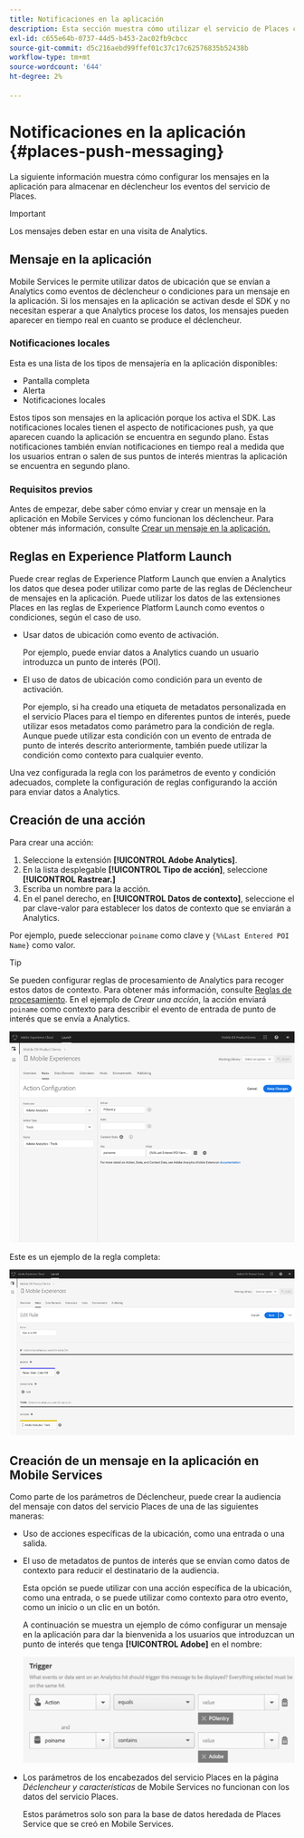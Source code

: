 ```yaml
---
title: Notificaciones en la aplicación
description: Esta sección muestra cómo utilizar el servicio de Places con la mensajería en la aplicación.
exl-id: c655e64b-0737-44d5-b453-2ac02fb9cbcc
source-git-commit: d5c216aebd99ffef01c37c17c62576835b52438b
workflow-type: tm+mt
source-wordcount: '644'
ht-degree: 2%

---
```


# Notificaciones en la aplicación {#places-push-messaging}

La siguiente información muestra cómo configurar los mensajes en la aplicación para almacenar en déclencheur los eventos del servicio de Places.

>[!IMPORTANT]
>
>Los mensajes deben estar en una visita de Analytics.

## Mensaje en la aplicación

Mobile Services le permite utilizar datos de ubicación que se envían a Analytics como eventos de déclencheur o condiciones para un mensaje en la aplicación. Si los mensajes en la aplicación se activan desde el SDK y no necesitan esperar a que Analytics procese los datos, los mensajes pueden aparecer en tiempo real en cuanto se produce el déclencheur.

### Notificaciones locales

Esta es una lista de los tipos de mensajería en la aplicación disponibles:

* Pantalla completa
* Alerta
* Notificaciones locales

Estos tipos son mensajes en la aplicación porque los activa el SDK. Las notificaciones locales tienen el aspecto de notificaciones push, ya que aparecen cuando la aplicación se encuentra en segundo plano. Estas notificaciones también envían notificaciones en tiempo real a medida que los usuarios entran o salen de sus puntos de interés mientras la aplicación se encuentra en segundo plano.

### Requisitos previos

Antes de empezar, debe saber cómo enviar y crear un mensaje en la aplicación en Mobile Services y cómo funcionan los déclencheur. Para obtener más información, consulte [Crear un mensaje en la aplicación.](https://experienceleague.adobe.com/docs/discontinued/using/mobile-services.html?lang=es)

## Reglas en Experience Platform Launch

Puede crear reglas de Experience Platform Launch que envíen a Analytics los datos que desea poder utilizar como parte de las reglas de Déclencheur de mensajes en la aplicación. Puede utilizar los datos de las extensiones Places en las reglas de Experience Platform Launch como eventos o condiciones, según el caso de uso.

* Usar datos de ubicación como evento de activación.

  Por ejemplo, puede enviar datos a Analytics cuando un usuario introduzca un punto de interés (POI).

* El uso de datos de ubicación como condición para un evento de activación.

  Por ejemplo, si ha creado una etiqueta de metadatos personalizada en el servicio Places para el tiempo en diferentes puntos de interés, puede utilizar esos metadatos como parámetro para la condición de regla. Aunque puede utilizar esta condición con un evento de entrada de punto de interés descrito anteriormente, también puede utilizar la condición como contexto para cualquier evento.

Una vez configurada la regla con los parámetros de evento y condición adecuados, complete la configuración de reglas configurando la acción para enviar datos a Analytics.

## Creación de una acción

Para crear una acción:

1. Seleccione la extensión **[!UICONTROL Adobe Analytics]**.
1. En la lista desplegable **[!UICONTROL Tipo de acción]**, seleccione **[!UICONTROL Rastrear.]**
1. Escriba un nombre para la acción.
1. En el panel derecho, en **[!UICONTROL Datos de contexto]**, seleccione el par clave-valor para establecer los datos de contexto que se enviarán a Analytics.

Por ejemplo, puede seleccionar `poiname` como clave y `{%%Last Entered POI Name}` como valor.

>[!TIP]
>
>Se pueden configurar reglas de procesamiento de Analytics para recoger estos datos de contexto. Para obtener más información, consulte [Reglas de procesamiento](https://experienceleague.adobe.com/docs/analytics/admin/admin-tools/manage-report-suites/edit-report-suite/report-suite-general/c-processing-rules/processing-rules.html?lang=es). En el ejemplo de *Crear una acción*, la acción enviará `poiname` como contexto para describir el evento de entrada de punto de interés que se envía a Analytics.

![creando una acción](/help/assets/configure-action.png)

Este es un ejemplo de la regla completa:

![regla completada](/help/assets/create-a-rule.png)

## Creación de un mensaje en la aplicación en Mobile Services

Como parte de los parámetros de Déclencheur, puede crear la audiencia del mensaje con datos del servicio Places de una de las siguientes maneras:

* Uso de acciones específicas de la ubicación, como una entrada o una salida.
* El uso de metadatos de puntos de interés que se envían como datos de contexto para reducir el destinatario de la audiencia.

  Esta opción se puede utilizar con una acción específica de la ubicación, como una entrada, o se puede utilizar como contexto para otro evento, como un inicio o un clic en un botón.

  A continuación se muestra un ejemplo de cómo configurar un mensaje en la aplicación para dar la bienvenida a los usuarios que introduzcan un punto de interés que tenga **[!UICONTROL Adobe]** en el nombre:

  ![parámetros de déclencheur](/help/assets/trigger-parameters.png)

* Los parámetros de los encabezados del servicio Places en la página *Déclencheur y características* de Mobile Services no funcionan con los datos del servicio Places.

  Estos parámetros solo son para la base de datos heredada de Places Service que se creó en Mobile Services.
